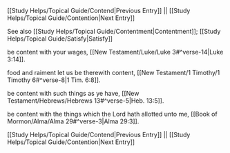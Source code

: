 [[Study Helps/Topical Guide/Contend|Previous Entry]]  ||  [[Study Helps/Topical Guide/Contention|Next Entry]]

 See also [[Study Helps/Topical Guide/Contentment|Contentment]]; [[Study Helps/Topical Guide/Satisfy|Satisfy]]

 be content with your wages, [[New Testament/Luke/Luke 3#^verse-14|Luke 3:14]].

 food and raiment let us be therewith content, [[New Testament/1 Timothy/1 Timothy 6#^verse-8|1 Tim. 6:8]].

 be content with such things as ye have, [[New Testament/Hebrews/Hebrews 13#^verse-5|Heb. 13:5]].

 be content with the things which the Lord hath allotted unto me, [[Book of Mormon/Alma/Alma 29#^verse-3|Alma 29:3]].

[[Study Helps/Topical Guide/Contend|Previous Entry]]  ||  [[Study Helps/Topical Guide/Contention|Next Entry]]